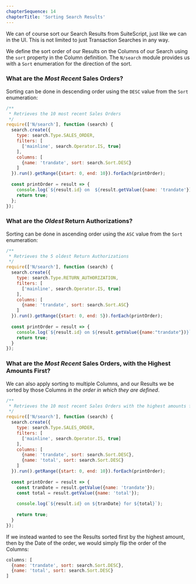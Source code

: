 ```yaml
---
chapterSequence: 14
chapterTitle: 'Sorting Search Results'
---
```


We can of course sort our Search Results from SuiteScript, just like we can in the UI. This is not limited to just 
Transaction Searches in any way.

We define the sort order of our Results on the Columns of our Search using the `sort` property in the Column 
definition. The `N/search` module provides us with a `Sort` enumeration for the direction of the sort.

### What are the *Most Recent* Sales Orders?

Sorting can be done in descending order using the `DESC` value from the `Sort` enumeration:

```javascript
/**
 * Retrieves the 10 most recent Sales Orders
 */
require(['N/search'], function (search) {
  search.create({
    type: search.Type.SALES_ORDER,
    filters: [
      ['mainline', search.Operator.IS, true]
    ],
    columns: [
      {name: 'trandate', sort: search.Sort.DESC}
    ]
  }).run().getRange({start: 0, end: 10}).forEach(printOrder);
    
  const printOrder = result => {
    console.log(`${result.id} on  ${result.getValue({name: 'trandate'})}`);
    return true;
  };
});
```

### What are the *Oldest* Return Authorizations?

Sorting can be done in ascending order using the `ASC` value from the `Sort` enumeration:

```javascript
/**
 * Retrieves the 5 oldest Return Authorizations
 */
require(['N/search'], function (search) {
  search.create({
    type: search.Type.RETURN_AUTHORIZATION,
    filters: [
      ['mainline', search.Operator.IS, true]
    ],
    columns: [
      {name: 'trandate', sort: search.Sort.ASC}
    ]
  }).run().getRange({start: 0, end: 5}).forEach(printOrder);
    
  const printOrder = result => {
    console.log(`${result.id} on ${result.getValue({name:"trandate"})}`);
    return true;
  }
});
```

### What are the *Most Recent* Sales Orders, with the Highest Amounts First?

We can also apply sorting to multiple Columns, and our Results we be sorted by those Columns *in the order in which 
they are defined*.

```javascript
/**
 * Retrieves the 10 most recent Sales Orders with the highest amounts first
 */
require(['N/search'], function (search) {
  search.create({
    type: search.Type.SALES_ORDER,
    filters: [
      ['mainline', search.Operator.IS, true]
    ],
    columns: [
      {name: 'trandate', sort: search.Sort.DESC},
      {name: 'total', sort: search.Sort.DESC}
    ]
  }).run().getRange({start: 0, end: 10}).forEach(printOrder);
  
  const printOrder = result => {
    const tranDate = result.getValue({name: 'trandate'});
    const total = result.getValue({name: 'total'});
    
    console.log(`${result.id} on ${tranDate} for ${total}`);
    
    return true;
  }
});
```

If we instead wanted to see the Results sorted first by the highest amount, then by the Date of the order, we would 
simply flip the order of the Columns:

```javascript
columns: [
  {name: 'trandate', sort: search.Sort.DESC},
  {name: 'total', sort: search.Sort.DESC}
]
```
